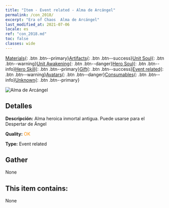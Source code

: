 ```yaml
---
title: "Item - Event related - Alma de Arcángel"
permalink: /con_2018/
excerpt: "Era of Chaos  Alma de Arcángel"
last_modified_at: 2021-07-06
locale: es
ref: "con_2018.md"
toc: false
classes: wide
---
```

 [Materials](/ItemsES/){: .btn .btn--primary}[Artifacts](/ItemsES/Artifacts/){: .btn .btn--success}[Unit Soul](/ItemsES/UnitSoul/){: .btn .btn--warning}[Unit Awakening](/ItemsES/UnitAwakening/){: .btn .btn--danger}[Hero Soul](/ItemsES/HeroSoul/){: .btn .btn--info}[Hero Skill](/ItemsES/HeroSkill/){: .btn .btn--primary}[Gift](/ItemsES/Gift/){: .btn .btn--success}[Event related](/ItemsES/Events/){: .btn .btn--warning}[Avatars](/ItemsES/Avatars/){: .btn .btn--danger}[Consumables](/ItemsES/Consumables/){: .btn .btn--info}[Unknown](/ItemsES/Unknown/){: .btn .btn--primary}

 ![Alma de Arcángel](/images/t/juexing_107.png)

## Detalles
 **Descripción:** Alma heroica inmortal antigua. Puede usarse para el Despertar de Ángel

 **Quality:** <span style="color: #FF8C00">OK</span>

 **Type:** Event related

## Gather

  None

## This item contains:

  None

